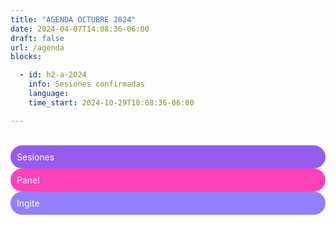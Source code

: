 ```yaml
---
title: "AGENDA OCTUBRE 2024"
date: 2024-04-07T14:08:36-06:00
draft: false
url: /agenda
blocks: 

  - id: h2-a-2024
    info: Sesiones confirmadas
    language: 
    time_start: 2024-10-29T10:08:36-06:00 

---
```

<br>
<div class="color-code-list mb-4">
  <div class="color-code-item" style="background-color: #965cee; color: white; border-radius: 25px; padding: 10px;">Sesiones</div>

  <div class="color-code-item" style="background-color: #FF40B8; color: white; border-radius: 25px; padding: 10px;">Panel</div>

  <div class="color-code-item" style="background-color: #937EFC; color: white; border-radius: 25px; padding: 10px;">Ingite</div>
</div>




